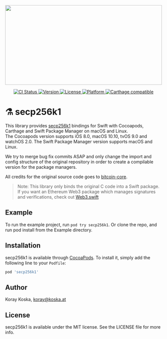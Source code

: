 <a href="https://github.com/Boilertalk/secp256k1.swift">
  <img src="https://storage.googleapis.com/boilertalk/logo.svg" width="100%" height="256">
</a>

<p align="center">
  <a href="https://travis-ci.org/Boilertalk/secp256k1.swift">
    <img src="http://img.shields.io/travis/Boilertalk/secp256k1.swift.svg?style=flat" alt="CI Status">
  </a>
  <a href="http://cocoapods.org/pods/secp256k1.swift">
    <img src="https://img.shields.io/cocoapods/v/secp256k1.swift.svg?style=flat" alt="Version">
  </a>
  <a href="http://cocoapods.org/pods/secp256k1.swift">
    <img src="https://img.shields.io/cocoapods/l/secp256k1.swift.svg?style=flat" alt="License">
  </a>
  <a href="http://cocoapods.org/pods/secp256k1.swift">
    <img src="https://img.shields.io/cocoapods/p/secp256k1.swift.svg?style=flat" alt="Platform">
  </a>
  <a href="https://github.com/Carthage/Carthage">
    <img src="https://img.shields.io/badge/Carthage-compatible-4BC51D.svg?style=flat" alt="Carthage compatible">
  </a>
</p>

# :alembic: secp256k1

This library provides [secp256k1](https://github.com/bitcoin-core/secp256k1) bindings for Swift with Cocoapods, Carthage and Swift Package Manager on macOS and Linux.    
The Cocoapods version supports iOS 8.0, macOS 10.10, tvOS 9.0 and watchOS 2.0. The Swift Package Manager version supports macOS and Linux.

We try to merge bug fix commits ASAP and only change the import and config structure of the original repository in order to create a compilable version for the package managers.

All credits for the original source code goes to [bitcoin-core](https://github.com/bitcoin-core).

> Note: This library only binds the original C code into a Swift package. If you want an Ethereum Web3 package which manages signatures and verifications, check out [Web3.swift](https://github.com/Boilertalk/Web3.swift)

## Example

To run the example project, run `pod try secp256k1`. Or clone the repo, and run pod install from the Example directory.

## Installation

secp256k1 is available through [CocoaPods](http://cocoapods.org). To install
it, simply add the following line to your `Podfile`:

```ruby
pod 'secp256k1'
```

## Author

Koray Koska, koray@koska.at

## License

secp256k1 is available under the MIT license. See the LICENSE file for more info.
